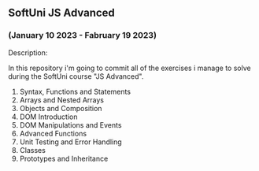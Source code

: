 ## SoftUni JS Advanced
### (January 10 2023 - Fabruary 19 2023)

Description:

In this repository i'm going to commit all of the exercises i manage to solve during the SoftUni course "JS Advanced".

1. Syntax, Functions and Statements
2. Arrays and Nested Arrays
3. Objects and Composition
4. DOM Introduction
5. DOM Manipulations and Events
6. Advanced Functions
7. Unit Testing and Error Handling
8. Classes
9. Prototypes and Inheritance